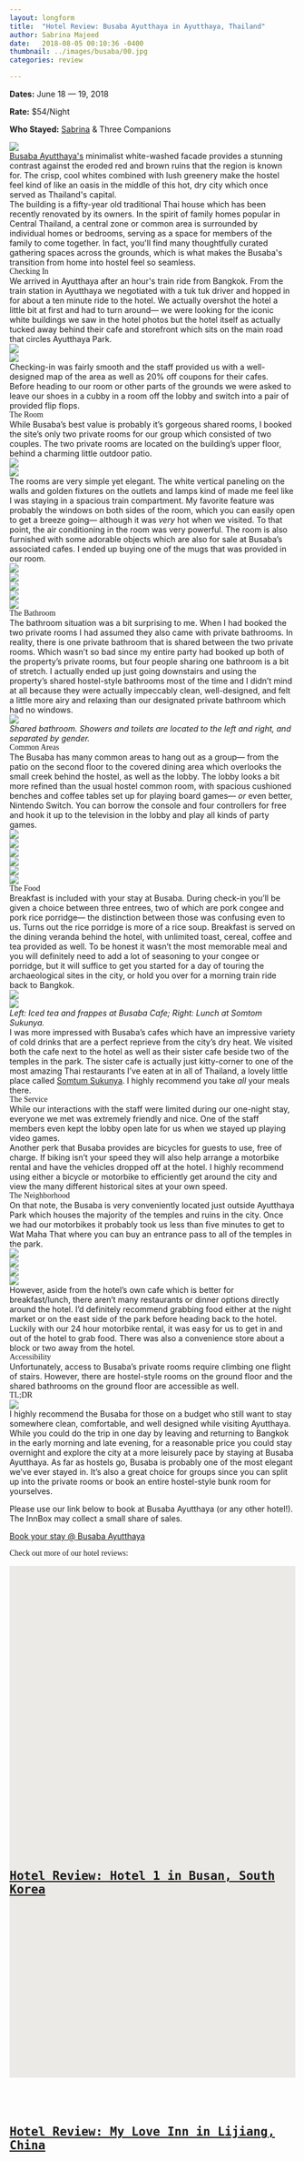 ```yaml
---
layout: longform
title:  "Hotel Review: Busaba Ayutthaya in Ayutthaya, Thailand"
author: Sabrina Majeed
date:   2018-08-05 00:10:36 -0400
thumbnail: ../images/busaba/00.jpg
categories: review

---
```


<div style="max-width: 650px; margin: auto;">
<p class="f7 di mr4"><b>Dates:</b> June 18 — 19, 2018</p>
<p class="f7 di mr4"><b>Rate:</b> $54/Night</p>
<span class="dib"><p class="f7 di"><b>Who Stayed:</b> <a href="https://www.instagram.com/sabrinasans/" target="blank">Sabrina</a> & Three Companions</p></span>
</div>

<img class="mt4-ns mt3 mb4-ns mb3" src="/images/busaba/00.jpg">

<p class="pb3 f4" style="max-width: 650px; margin: auto;">
<a href="https://www.agoda.com/partners/partnersearch.aspx?pcs=1&cid=1801609&hid=4489474" target="new">Busaba Ayutthaya's</a> minimalist white-washed facade provides a stunning contrast against the eroded red and brown ruins that the region is known for. The crisp, cool whites combined with lush greenery make the hostel feel kind of like an oasis in the middle of this hot, dry city which once served as Thailand's capital.</p>

<p class="pb4-ns pb3" style="max-width: 650px; margin: auto;">
The building is a fifty-year old traditional Thai house which has been recently renovated by its owners. In the spirit of family homes popular in Central Thailand, a central zone or common area is surrounded by individual homes or bedrooms, serving as a space for members of the family to come together. In fact, you'll find many thoughtfully curated gathering spaces across the grounds, which is what makes the Busaba's transition from home into hostel feel so seamless.</p>

<p id="anchor" class="f3 pb2" style="max-width: 650px; margin: auto; font-family: 'Gilroy-ExtraBold';">Checking In</p>

<p class="pb4-ns pb3" style="max-width: 650px; margin: auto;">
We arrived in Ayutthaya after an hour's train ride from Bangkok. From the train station in Ayutthaya we negotiated with a tuk tuk driver and hopped in for about a ten minute ride to the hotel. We actually overshot the hotel a little bit at first and had to turn around— we were looking for the iconic white buildings we saw in the hotel photos but the hotel itself as actually tucked away behind their cafe and storefront which sits on the main road that circles Ayutthaya Park.</p>


<div class="fl w-100 w-50-ns pr1-ns mb1 mb0-ns">
<img src="../images/busaba/01.jpg">
</div>
<div class="fl w-100 w-50-ns pl1-ns mb3 mb4-ns">
<img src="../images/busaba/02.jpg">
</div>

<p class="pb4-ns pb3" style="max-width: 650px; margin: auto;">
Checking-in was fairly smooth and the staff provided us with a well-designed map of the area as well as 20% off coupons for their cafes. Before heading to our room or other parts of the grounds we were asked to leave our shoes in a cubby in a room off the lobby and switch into a pair of provided flip flops.</p>

<p class="f3 pb2" style="max-width: 650px; margin: auto; font-family: 'Gilroy-ExtraBold';">The Room</p>

<p class="pb3 pb4-ns" style="max-width: 650px; margin: auto;">
While Busaba’s best value is probably it’s gorgeous shared rooms, I booked the site’s only two private rooms for our group which consisted of two couples. The two private rooms are located on the building’s upper floor, behind a charming little outdoor patio.
</p>

<div class="fl w-100 mb1 mb2-ns">
<img src="../images/busaba/03.jpg">
</div>
<div class="fl w-100 w-100 mb3 mb4-ns">
<img src="../images/busaba/04.jpg">
</div>

<p class="pb4-ns pb3" style="max-width: 650px; margin: auto;">
The rooms are very simple yet elegant. The white vertical paneling on the walls and golden fixtures on the outlets and lamps kind of made me feel like I was staying in a spacious train compartment. My favorite feature was probably the windows on both sides of the room, which you can easily open to get a breeze going— although it was <i>very</i> hot when we visited. To that point, the air conditioning in the room was very powerful. The room is also furnished with some adorable objects which are also for sale at Busaba’s associated cafes. I ended up buying one of the mugs that was provided in our room.
</p>

<div class="fl w-100 mb1 mb2-ns">
<img src="../images/busaba/05.jpg">
</div>
<div class="fl w-100 w-50-ns pr1-ns mb1 mb0-ns">
<img src="../images/busaba/07.jpg">
</div>
<div class="fl w-100 w-50-ns pl1-ns mb1 mb2-ns">
<img src="../images/busaba/08.jpg">
</div>
<div class="fl w-100 w-50-ns pr1-ns mb1 mb0-ns">
<img src="../images/busaba/06.jpg">
</div>
<div class="fl w-100 w-50-ns pl1-ns mb3 mb4-ns">
<img src="../images/busaba/09.jpg">
</div>


<p class="f3 pb2" style="max-width: 650px; margin: auto; font-family: 'Gilroy-ExtraBold';">The Bathroom</p>

<p class="pb4-ns pb3" style="max-width: 650px; margin: auto;">The bathroom situation was a bit surprising to me. When I had booked the two private rooms I had assumed they also came with private bathrooms. In reality, there is one private bathroom that is shared between the two private rooms. Which wasn’t so bad since my entire party had booked up both of the property’s private rooms, but four people sharing one bathroom is a bit of stretch. I actually ended up just going downstairs and using the property’s shared hostel-style bathrooms most of the time and I didn’t mind at all because they were actually impeccably clean, well-designed, and felt a little more airy and relaxing than our designated private bathroom which had no windows.</p>

<div class="fn center mb2">
<img src="../images/busaba/10.jpg">
</div>
<p class="f7 pb3" style="max-width: 650px; margin: auto;">
<i>Shared bathroom. Showers and toilets are located to the left and right, and separated by gender.</i></p>

<p class="f3 pb2" style="max-width: 650px; margin: auto; font-family: 'Gilroy-ExtraBold';">Common Areas</p>

<p class="pb3 pb4-ns" style="max-width: 650px; margin: auto;">The Busaba has many common areas to hang out as a group— from the patio on the second floor to the covered dining area which overlooks the small creek behind the hostel, as well as the lobby. The lobby looks a bit more refined than the usual hostel common room, with spacious cushioned benches and coffee tables set up for playing board games— <i>or</i> even better, Nintendo Switch. You can borrow the console and four controllers for free and hook it up to the television in the lobby and play all kinds of party games.</p>

<div class="fl w-100 mb1 mb2-ns">
<img src="../images/busaba/11.jpg">
</div>
<div class="fl w-100 w-50-ns pr1-ns mb1 mb-ns">
<img src="../images/busaba/12.jpg">
</div>
<div class="fl w-100 w-50-ns pl1-ns mb1 mb2-ns">
<img src="../images/busaba/13.jpg">
</div>
<div class="fl w-100 w-50-ns pr1-ns mb1 mb-ns">
<img src="../images/busaba/14.jpg">
</div>
<div class="fl w-100 w-50-ns pl1-ns mb1 mb2-ns">
<img src="../images/busaba/15.jpg">
</div>
<div class="fl w-100 mb3 mb4-ns">
<img src="../images/busaba/16.jpg">
</div>

<p class="f3 pb2" style="max-width: 650px; margin: auto; font-family: 'Gilroy-ExtraBold';">The Food</p>

<p class="pb4-ns pb3" style="max-width: 650px; margin: auto;">
Breakfast is included with your stay at Busaba. During check-in you’ll be given a choice between three entrees, two of which are pork congee and pork rice porridge— the distinction between those was confusing even to us. Turns out the rice porridge is more of a rice soup. Breakfast is served on the dining veranda behind the hotel, with unlimited toast, cereal, coffee and tea provided as well. To be honest it wasn’t the most memorable meal and you will definitely need to add a lot of seasoning to your congee or porridge, but it will suffice to get you started for a day of touring the archaeological sites in the city, or hold you over for a morning train ride back to Bangkok.</p>

<div class="fl w-100 w-50-ns pr1-ns mb1 mb0-ns">
<img src="../images/busaba/17.jpg">
</div>
<div class="fl w-100 w-50-ns pl1-ns mb2">
<img src="../images/busaba/18.jpg">
</div>
<p class="f7 pb3" style="max-width: 650px; margin: auto;">
<i>Left: Iced tea and frappes at Busaba Cafe; Right: Lunch at Somtom Sukunya.</i></p>

<p class="pb4-ns pb3" style="max-width: 650px; margin: auto;">
I was more impressed with Busaba’s cafes which have an impressive variety of cold drinks that are a perfect reprieve from the city’s dry heat. We visited both the cafe next to the hotel as well as their sister cafe beside two of the temples in the park. The sister cafe is actually just kitty-corner to one of the most amazing Thai restaurants I’ve eaten at in all of Thailand, a lovely little place called <a href="https://www.google.co.th/maps/place/Somtum+Sukunya/@14.356765,100.569191,15z/data=!4m5!3m4!1s0x0:0xba286d9d30bc3012!8m2!3d14.356765!4d100.569191" target="new">Somtum Sukunya</a>. I highly recommend you take <i>all</i> your meals there.</p>

<p class="f3 pb2" style="max-width: 650px; margin: auto; font-family: 'Gilroy-ExtraBold';">The Service</p>

<p class="pb3" style="max-width: 650px; margin: auto;">While our interactions with the staff were limited during our one-night stay, everyone we met was extremely friendly and nice. One of the staff members even kept the lobby open late for us when we stayed up playing video games.</p>

<p class="pb3 pb4-ns" style="max-width: 650px; margin: auto;">Another perk that Busaba provides are bicycles for guests to use, free of charge. If biking isn’t your speed they will also help arrange a motorbike rental and have the vehicles dropped off at the hotel. I highly recommend using either a bicycle or motorbike to efficiently get around the city and view the many different historical sites at your own speed.
</p>

<p class="f3 pb2" style="max-width: 650px; margin: auto; font-family: 'Gilroy-ExtraBold';">The Neighborhood</p>

<p class="pb3 pb4-ns" style="max-width: 650px; margin: auto;">
On that note, the Busaba is very conveniently located just outside Ayutthaya Park which houses the majority of the temples and ruins in the city. Once we had our motorbikes it probably took us less than five minutes to get to Wat Maha That where you can buy an entrance pass to all of the temples in the park.</p>

<div class="fl w-100 mb1 mb2-ns">
<img src="../images/busaba/22.jpg">
</div>
<div class="fl w-100 w-50-ns pr1-ns mb1 mb-ns">
<img src="../images/busaba/20.jpg">
</div>
<div class="fl w-100 w-50-ns pl1-ns mb1 mb2-ns">
<img src="../images/busaba/21.jpg">
</div>
<div class="fl w-100 mb3 mb4-ns">
<img src="../images/busaba/19.jpg">
</div>

<p class="pb3 pb4-ns" style="max-width: 650px; margin: auto;">
However, aside from the hotel’s own cafe which is better for breakfast/lunch, there aren’t many restaurants or dinner options directly around the hotel. I’d definitely recommend grabbing food either at the night market or on the east side of the park before heading back to the hotel. Luckily with our 24 hour motorbike rental, it was easy for us to get in and out of the hotel to grab food. There was also a convenience store about a block or two away from the hotel. </p>

<p class="f3 pb2" style="max-width: 650px; margin: auto; font-family: 'Gilroy-ExtraBold';">Accessibility</p>

<p class="pb4" style="max-width: 650px; margin: auto;">
Unfortunately, access to Busaba’s private rooms require climbing one flight of stairs. However, there are hostel-style rooms on the ground floor and the shared bathrooms on the ground floor are accessible as well.</p>


<p class="f3 pb2" style="max-width: 650px; margin: auto; font-family: 'Gilroy-ExtraBold';">TL;DR</p>

<div class="fl w-100 mb3 mb4-ns">
<img src="../images/busaba/23.jpg">
</div>

<p class="pb4" style="max-width: 650px; margin: auto;">
I highly recommend the Busaba for those on a budget who still want to stay somewhere clean, comfortable, and well designed while visiting Ayutthaya. While you could do the trip in one day by leaving and returning to Bangkok in the early morning and late evening, for a reasonable price you could stay overnight and explore the city at a more leisurely pace by staying at Busaba Ayutthaya. As far as hostels go, Busaba is probably one of the most elegant we’ve ever stayed in. It’s also a great choice for groups since you can split up into the private rooms or book an entire hostel-style bunk room for yourselves.</p>

<div class="tc tl-ns pb4" style="max-width: 650px; margin: auto;">
<p class="lh-copy">
Please use our link below to book at Busaba Ayutthaya (or any other hotel!). The InnBox may collect a small share of sales.</p>
<a target="_blank" class="f5 link ba bw1 ph3 pv2 mb2 dib orange" href="https://www.agoda.com/partners/partnersearch.aspx?pcs=1&cid=1801609&hid=4489474">Book your stay @ Busaba Ayutthaya</a>
</div>

<p class="tc f3 pt5 pb3 lh-title" style="font-family: 'Gilroy-ExtraBold'">Check out more of our hotel reviews:</p>

<div class="fl w-100 w-50-ns pr2-ns mb4">
  <a href="http://theinnbox.co/hotel-1-busan-review/"><div class="relative" style="height: 450px; background-color:#ECEAE7;">
    <div class="bg-center cover" style="background-image: url('../images/hotel1/04.jpg'); padding-bottom:100%; width:100%;"></div>
    <div class="absolute bottom-2 bg-white pv3 ph4 mh4">
      <h2 style="font-family: 'Inconsolata', monospace;" class="mb1">
      <a class="f5 lh-title post-link" href="http://theinnbox.co/hotel-1-busan-review/">Hotel Review: Hotel 1 in Busan, South Korea</a>
      </h2>
    </div>
  </div>
</a>
</div>

<div class="fl w-100 w-50-ns pl2-ns mb1 mb0-ns">
  <a href="http://theinnbox.co/my-love-inn-lijiang-review/"><div class="relative" style="height: 450px; background-color:#ECEAE7;">
    <div class="bg-center cover" style="background-image: url('http://theinnbox.co/images/myloveinn/1.jpg'); padding-bottom:100%; width:100%;"></div>
    <div class="absolute bottom-2 bg-white pv3 ph4 mh4">
      <h2 style="font-family: 'Inconsolata', monospace;" class="mb1">
      <a class="f5 lh-title post-link" href="http://theinnbox.co/my-love-inn-lijiang-review/">Hotel Review: My Love Inn in Lijiang, China</a>
      </h2>
    </div>
  </div>
</a>
</div>
